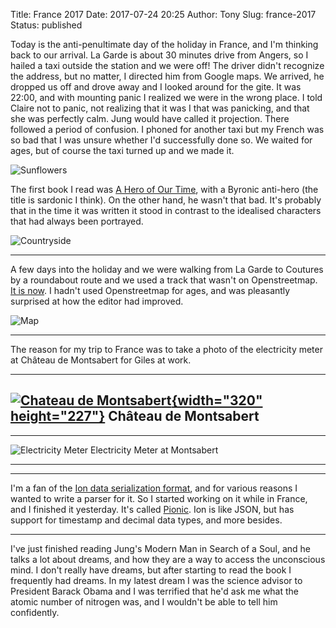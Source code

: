 Title: France 2017
Date: 2017-07-24 20:25
Author: Tony
Slug: france-2017
Status: published

Today is the anti-penultimate day of the holiday in France, and I'm thinking back to our arrival. La Garde is about 30 minutes drive from Angers, so I hailed a taxi outside the station and we were off! The driver didn't recognize the address, but no matter, I directed him from Google maps. We arrived, he dropped us off and drove away and I looked around for the gite. It was 22:00, and with mounting panic I realized we were in the wrong place. I told Claire not to panic, not realizing that it was I that was panicking, and that she was perfectly calm. Jung would have called it projection. There followed a period of confusion. I phoned for another taxi but my French was so bad that I was unsure whether I'd successfully done so. We waited for ages, but of course the taxi turned up and we made it.  
  
![Sunflowers]({static}/images/2017/IMG_20170713_091121.jpg)

The first book I read was [A Hero of Our Time](https://en.wikipedia.org/wiki/A_Hero_of_Our_Time), with a Byronic anti-hero (the title is sardonic I think). On the other hand, he wasn't that bad. It's probably that in the time it was written it stood in contrast to the idealised characters that had always been portrayed.  
  
![Countryside]({static}/images/2017/IMG_20170716_091540348.jpg)

------------------------------------------------------------------------

A few days into the holiday and we were walking from La Garde to Coutures by a roundabout route and we used a track that wasn't on Openstreetmap. [It is now](https://www.openstreetmap.org/#map=17/47.35453/-0.35798). I hadn't used Openstreetmap for ages, and was pleasantly surprised at how the editor had improved.  
  
![Map]({static}/images/2017/map.png)

------------------------------------------------------------------------

The reason for my trip to France was to take a photo of the electricity meter at Château de Montsabert for Giles at work.  
  
  ---------------------------------------------------------------------------------------------------------------------------------------------------------------------------------------------------------------
  [![Chateau de Montsabert](https://upload.wikimedia.org/wikipedia/commons/5/56/Chateau_de_Montsabert_-_Petit.jpg){width="320" height="227"}](https://upload.wikimedia.org/wikipedia/commons/5/56/Chateau_de_Montsabert_-_Petit.jpg)
  Château de Montsabert
  ---------------------------------------------------------------------------------------------------------------------------------------------------------------------------------------------------------------

  

  -------------------------------------------------------------------------------------------------------------------------------------------------------------------------------------------------------------------------------------------------------------------------------------------------------------------- ---
  ![Electricity Meter]({static}/images/2017/IMG_20170720_171522544.jpg)
  Electricity Meter at Montsabert
  -------------------------------------------------------------------------------------------------------------------------------------------------------------------------------------------------------------------------------------------------------------------------------------------------------------------- ---

  

------------------------------------------------------------------------

I'm a fan of the [Ion data serialization format](http://amzn.github.io/ion-docs/), and for various reasons I wanted to write a parser for it. So I started working on it while in France, and I finished it yesterday. It's called [Pionic](https://github.com/tlocke/pionic). Ion is like JSON, but has support for timestamp and decimal data types, and more besides.  
  

------------------------------------------------------------------------

I've just finished reading Jung's Modern Man in Search of a Soul, and he talks a lot about dreams, and how they are a way to access the unconscious mind. I don't really have dreams, but after starting to read the book I frequently had dreams. In my latest dream I was the science advisor to President Barack Obama and I was terrified that he'd ask me what the atomic number of nitrogen was, and I wouldn't be able to tell him confidently.
